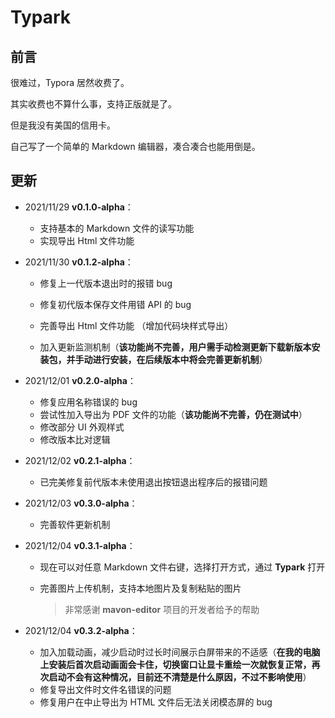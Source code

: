 # Typark

## 前言

很难过，Typora 居然收费了。

其实收费也不算什么事，支持正版就是了。

但是我没有美国的信用卡。

自己写了一个简单的 Markdown 编辑器，凑合凑合也能用倒是。

## 更新

* 2021/11/29 **v0.1.0-alpha**：

  * 支持基本的 Markdown 文件的读写功能
  * 实现导出 Html 文件功能
* 2021/11/30 **v0.1.2-alpha**：

  * 修复上一代版本退出时的报错 bug
  * 修复初代版本保存文件用错 API 的 bug

  * 完善导出 Html 文件功能 （增加代码块样式导出）
  * 加入更新监测机制（**该功能尚不完善，用户需手动检测更新下载新版本安装包，并手动进行安装，在后续版本中将会完善更新机制**）
* 2021/12/01 **v0.2.0-alpha**：
  * 修复应用名称错误的 bug
  * 尝试性加入导出为 PDF 文件的功能（**该功能尚不完善，仍在测试中**）
  * 修改部分 UI 外观样式
  * 修改版本比对逻辑
* 2021/12/02 **v0.2.1-alpha**：
  * 已完美修复前代版本未使用退出按钮退出程序后的报错问题
* 2021/12/03 **v0.3.0-alpha**：
  * 完善软件更新机制
* 2021/12/04 **v0.3.1-alpha**：
  * 现在可以对任意 Markdown 文件右键，选择打开方式，通过 **Typark** 打开
  * 完善图片上传机制，支持本地图片及复制粘贴的图片

    >非常感谢 **mavon-editor** 项目的开发者给予的帮助

* 2021/12/04 **v0.3.2-alpha**：
  * 加入加载动画，减少启动时过长时间展示白屏带来的不适感（**在我的电脑上安装后首次启动画面会卡住，切换窗口让显卡重绘一次就恢复正常，再次启动不会有这种情况，目前还不清楚是什么原因，不过不影响使用**）
  * 修复导出文件时文件名错误的问题
  * 修复用户在中止导出为 HTML 文件后无法关闭模态屏的 bug